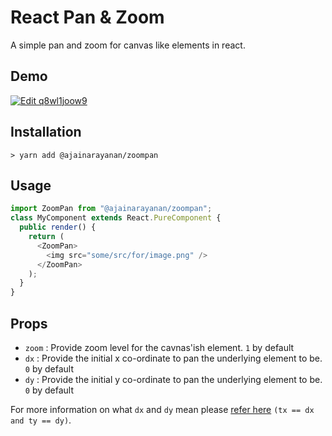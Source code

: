 # React Pan & Zoom

A simple pan and zoom for canvas like elements in react.

## Demo

[![Edit q8wl1joow9](https://codesandbox.io/static/img/play-codesandbox.svg)](https://codesandbox.io/s/q8wl1joow9)

## Installation

```
> yarn add @ajainarayanan/zoompan
```

## Usage

```typescript
import ZoomPan from "@ajainarayanan/zoompan";
class MyComponent extends React.PureComponent {
  public render() {
    return (
      <ZoomPan>
        <img src="some/src/for/image.png" />
      </ZoomPan>
    );
  }
}
```

## Props

- `zoom` : Provide zoom level for the cavnas'ish element. `1` by default
- `dx` : Provide the initial x co-ordinate to pan the underlying element to be. `0` by default
- `dy` : Provide the initial y co-ordinate to pan the underlying element to be. `0` by default

For more information on what `dx` and `dy` mean please [refer here](https://developer.mozilla.org/en-US/docs/Web/CSS/transform-function/matrix)
`(tx == dx and ty == dy)`.
